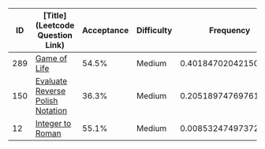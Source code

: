 |ID|[Title](Leetcode Question Link)|Acceptance|Difficulty|Frequency|
|----|-----|----|---|---|
|289|[Game of Life]( https://leetcode.com/problems/game-of-life)|54.5%|Medium|0.4018470204215072|
|150|[Evaluate Reverse Polish Notation]( https://leetcode.com/problems/evaluate-reverse-polish-notation)|36.3%|Medium|0.20518974769761397|
|12|[Integer to Roman]( https://leetcode.com/problems/integer-to-roman)|55.1%|Medium|0.008532474973720734|
